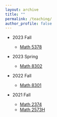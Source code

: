 ```yaml
---
layout: archive
title: ""
permalink: /teaching/
author_profile: false
---
```

- 2023 Fall
  - [Math 5378](https://erkaobao.github.io/math/teaching/2023_fall_5378)

- 2023 Spring
  - [Math 8302](https://erkaobao.github.io/math/teaching/2023_spring_8302)

- 2022 Fall
  - [Math 8301](https://erkaobao.github.io/math/teaching/2022_fall_8301)

- 2021 Fall
  - [Math 2374](https://erkaobao.github.io/math/teaching/2021_fall_2374)
  - [Math 2573H](https://erkaobao.github.io/math/teaching/2021_fall_2573h)
